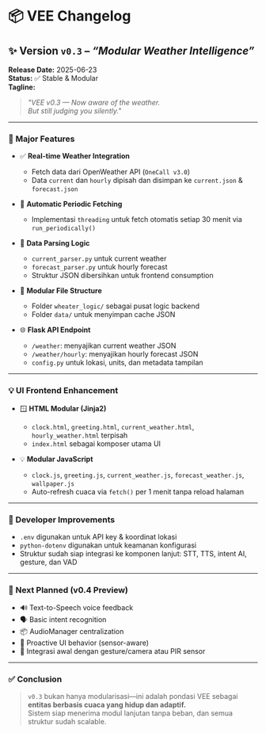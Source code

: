 # 📦 VEE Changelog

## ✨ Version `v0.3` – *“Modular Weather Intelligence”*

**Release Date:** 2025-06-23  
**Status:** ✅ Stable & Modular  
**Tagline:**  
> *"VEE v0.3 — Now aware of the weather.  
But still judging you silently."*

---

### 🚀 Major Features

- ✅ **Real-time Weather Integration**
  - Fetch data dari OpenWeather API (`OneCall v3.0`)
  - Data `current` dan `hourly` dipisah dan disimpan ke `current.json` & `forecast.json`

- 🔁 **Automatic Periodic Fetching**
  - Implementasi `threading` untuk fetch otomatis setiap 30 menit via `run_periodically()`

- 🧠 **Data Parsing Logic**
  - `current_parser.py` untuk current weather
  - `forecast_parser.py` untuk hourly forecast
  - Struktur JSON dibersihkan untuk frontend consumption

- 📁 **Modular File Structure**
  - Folder `wheater_logic/` sebagai pusat logic backend
  - Folder `data/` untuk menyimpan cache JSON

- 🌐 **Flask API Endpoint**
  - `/weather`: menyajikan current weather JSON
  - `/weather/hourly`: menyajikan hourly forecast JSON
  - `config.py` untuk lokasi, units, dan metadata tampilan

---

### 💡 UI Frontend Enhancement

- 🪟 **HTML Modular (Jinja2)**
  - `clock.html`, `greeting.html`, `current_weather.html`, `hourly_weather.html` terpisah
  - `index.html` sebagai komposer utama UI

- 💡 **Modular JavaScript**
  - `clock.js`, `greeting.js`, `current_weather.js`, `forecast_weather.js`, `wallpaper.js`
  - Auto-refresh cuaca via `fetch()` per 1 menit tanpa reload halaman

---

### 🔧 Developer Improvements

- `.env` digunakan untuk API key & koordinat lokasi
- `python-dotenv` digunakan untuk keamanan konfigurasi
- Struktur sudah siap integrasi ke komponen lanjut: STT, TTS, intent AI, gesture, dan VAD

---

### 🧠 Next Planned (v0.4 Preview)

- 🔊 Text-to-Speech voice feedback
- 🗣️ Basic intent recognition
- 📦 AudioManager centralization
- 🎯 Proactive UI behavior (sensor-aware)
- 🤝 Integrasi awal dengan gesture/camera atau PIR sensor

---

### ✅ Conclusion

> `v0.3` bukan hanya modularisasi—ini adalah pondasi VEE sebagai **entitas berbasis cuaca yang hidup dan adaptif.**  
> Sistem siap menerima modul lanjutan tanpa beban, dan semua struktur sudah scalable.

